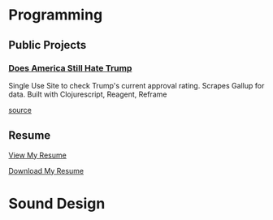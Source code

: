 # Programming

## Public Projects

### [Does America Still Hate Trump](http://doesamericastillhatetrump.com)

Single Use Site to check Trump's current approval rating. Scrapes Gallup for data. 
Built with Clojurescript, Reagent, Reframe

[source](https://github.com/nharsch/dashtrump)

## Resume

[View My Resume](https://github.com/nharsch/resume)

[Download My Resume](https://github.com/nharsch/resume/raw/master/NigelHarsch_Resume.pdf)

# Sound Design
